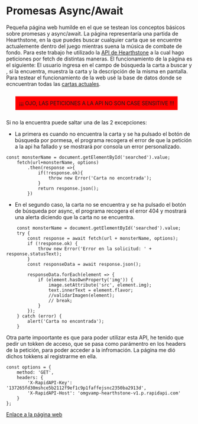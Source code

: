 # Promesas Async/Await
Pequeña página web humilde en el que se testean los conceptos básicos sobre promesas y async/await. La página representaría una partida de Hearthstone, en la que puedes buscar cualquier carta que se encuentre actualemente dentro del juego mientras suena la música de combate de fondo.
Para este trabajo he utilizado la [API de Hearthstone](https://rapidapi.com/omgvamp/api/hearthstone) a la cual hago peticiones por fetch de distintas maneras.
El funcionamiento de la pàgina es  el siguiente: El usuario ingresa en el campo de búsqueda la carta a buscar y , si la encuentra, muestra la carta y la descripción de la misma en pantalla.
Para testear el funcionamiento de la web usé la base de datos donde se ecncuentran todas las [cartas actuales](https://hearthstone.blizzard.com/en-us/cards/).
<p style="background-color:red; margin:5%; padding: 10px; width: fit-content;">¡¡¡ OJO, LAS PETICIONES A LA API NO SON CASE SENSITIVE !!!</p>
 Si no la encuentra puede saltar una de las 2 excepciones:

- La primera es cuando no encuentra la carta y se ha pulsado el botón de búsqueda por pormesa, el programa recogera el error de que la petición a la api ha fallado y se mostrará por consola un error personalizado.
  
``````
const monsterName = document.getElementById('searched').value;
    fetch(url+monsterName, options)
        .then(response =>{
            if(!response.ok){
                throw new Error('Carta no encontrada');
            }
            return response.json();
        })
``````
- En el segundo caso, la carta no se encuentra y se ha pulsado el botón de búsqueda por async, el programa recogera el error 404 y mostrará una alerta diciendo que la carta no se encuentra.
`````` 
    const monsterName = document.getElementById('searched').value;
    try {
        const response = await fetch(url + monsterName, options);
        if (!response.ok) {
            throw new Error('Error en la solicitud: ' + response.statusText);
        }
        const responseData = await response.json();
    
        responseData.forEach(element => {
            if (element.hasOwnProperty('img')) {
                image.setAttribute('src', element.img);
                text.innerText = element.flavor;
                //validarImagen(element);
                // break;
            }
        });
    } catch (error) {
        alert('Carta no encontrada');
    }
``````
Otra parte impoortante es que para poder utilizar esta API, he tenido que pedir un tokken de acceso, que se pasa como parámentro en los headers de la petición, para poder acceder a la infromación. La página me dió dichos tokkens al registrarme en ella.
``````
const options = {
    method: 'GET',
    headers: {
        'X-RapidAPI-Key': '137265fd30mshce5b2112f9ef1c9p1faffejsnc2350ba2913d',
        'X-RapidAPI-Host': 'omgvamp-hearthstone-v1.p.rapidapi.com'
    }
};
``````
[Enlace a la página web](https://nainiglesias.github.io/T4.2Dev/)